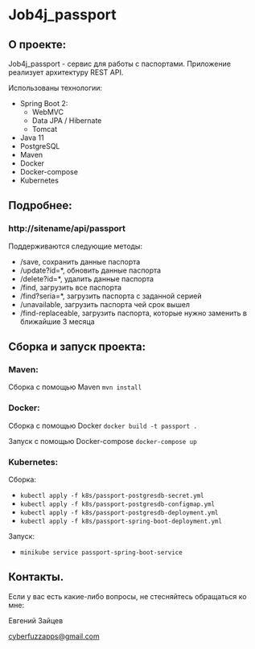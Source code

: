# Job4j_passport

## О проекте:

Job4j_passport - сервис для работы с паспортами.
Приложение реализует архитектуру REST API.

Использованы технологии:
- Spring Boot 2:
  - WebMVC
  - Data JPA / Hibernate
  - Tomcat
- Java 11
- PostgreSQL
- Maven
- Docker
- Docker-compose
- Kubernetes


## Подробнее:

### http://sitename/api/passport

Поддерживаются следующие методы:

- /save, сохранить данные паспорта
- /update?id=*, обновить данные паспорта
- /delete?id=*, удалить данные паспорта
- /find, загрузить все паспорта
- /find?seria=*, загрузить паспорта с заданной серией
- /unavailable, загрузить паспорта чей срок вышел
- /find-replaceable, загрузить паспорта, 
которые нужно заменить в ближайшие 3 месяца

## Сборка и запуск проекта:

### Maven:

Сборка с помощью Maven `mvn install`

### Docker:

Сборка с помощью Docker `docker build -t passport .`

Запуск с помощью Docker-compose `docker-compose up`

### Kubernetes:

Сборка:

- `kubectl apply -f k8s/passport-postgresdb-secret.yml`
- `kubectl apply -f k8s/passport-postgresdb-configmap.yml`
- `kubectl apply -f k8s/passport-postgresdb-deployment.yml`
- `kubectl apply -f k8s/passport-spring-boot-deployment.yml`

Запуск:

- `minikube service passport-spring-boot-service`

## Контакты.
Если у вас есть какие-либо вопросы, не стесняйтесь обращаться ко мне:

Евгений Зайцев

[cyberfuzzapps@gmail.com](mailto:cyberfuzzapps@gmail.com)
